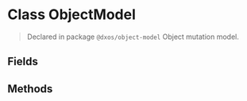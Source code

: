 # Class ObjectModel
> Declared in package `@dxos/object-model`
Object mutation model.

## Fields

## Methods
